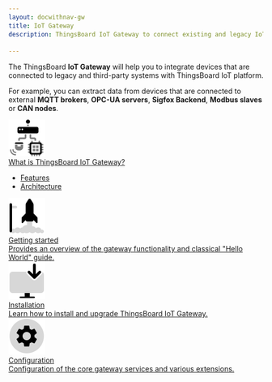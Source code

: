 ```yaml
---
layout: docwithnav-gw
title: IoT Gateway
description: ThingsBoard IoT Gateway to connect existing and legacy IoT devices to the platform

---
```


The ThingsBoard **IoT Gateway** will help you to integrate devices that are connected to legacy and third-party systems with ThingsBoard IoT platform.

For example, you can extract data from devices that are connected to external **MQTT brokers**, **OPC-UA servers**, **Sigfox Backend**, **Modbus slaves** or **CAN nodes**.

<div class="doc-features row mt-4">
    <div class="col-12 col-sm-6 col-lg col-xxl-6 col-4xl mb-4">
        <a class="feature-card" href="/docs/iot-gateway/what-is-iot-gateway/">
            <img class="feature-logo" src="/images/feature-logo/gateway-logo.svg" alt="gateway logo">
            <div class="feature-title">What is ThingsBoard IoT Gateway?</div>
            <div class="feature-text">
                <ul>
                    <li>Features</li>
                    <li>Architecture</li>
                </ul>
            </div>
        </a>
    </div>
    <div class="col-12 col-sm-6 col-lg col-xxl-6 col-4xl mb-4">
        <a class="feature-card" href="/docs/iot-gateway/getting-started/">
            <img class="feature-logo" src="/images/feature-logo/getting-started.svg" alt="getting started">
            <div class="feature-title">Getting started</div>
            <div class="feature-text">
                Provides an overview of the gateway functionality and classical "Hello World" guide.
            </div>
        </a>
    </div>
    <div class="col-12 col-sm-6 col-lg col-xxl-6 col-4xl mb-4">
        <a class="feature-card" href="/docs/iot-gateway/installation/">
            <img class="feature-logo" src="/images/feature-logo/install.svg" alt="install">
            <div class="feature-title">Installation</div>
            <div class="feature-text">
                Learn how to install and upgrade ThingsBoard IoT Gateway.
            </div>
        </a>
    </div>
    <div class="col-12 col-sm-6 col-lg col-xxl-6 col-4xl mb-4">
        <a class="feature-card" href="/docs/iot-gateway/configuration/">
            <img class="feature-logo" src="/images/feature-logo/configuration.svg" alt="configuration">
            <div class="feature-title">Configuration</div>
            <div class="feature-text">
                Configuration of the core gateway services and various extensions.
            </div>
        </a>
    </div>
</div>
